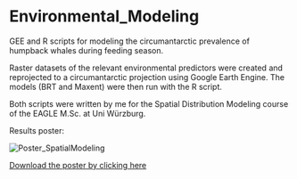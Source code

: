 # Environmental_Modeling

GEE and R scripts for modeling the circumantarctic prevalence of humpback whales during feeding season.

Raster datasets of the relevant environmental predictors were created and reprojected to a circumantarctic projection using Google Earth Engine.
The models (BRT and Maxent) were then run with the R script.

Both scripts were written by me for the Spatial Distribution Modeling course of the EAGLE M.Sc. at Uni Würzburg.

Results poster:

![Poster_SpatialModeling](https://user-images.githubusercontent.com/47328647/145679051-6061a021-3ab8-4438-a9f7-70dde8614879.png)


[Download the poster by clicking here](https://github.com/mw-95/Environmental_Modeling/files/7697138/Poster_SpatialModeling.pdf)
